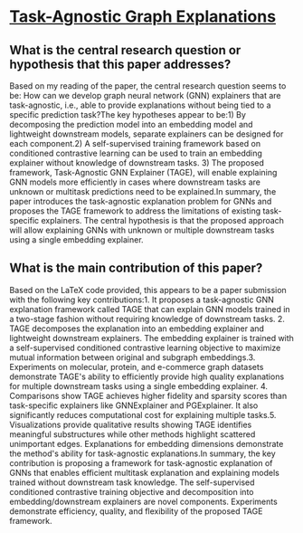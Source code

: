 # [Task-Agnostic Graph Explanations](https://arxiv.org/abs/2202.08335v2)

## What is the central research question or hypothesis that this paper addresses?

Based on my reading of the paper, the central research question seems to be: How can we develop graph neural network (GNN) explainers that are task-agnostic, i.e., able to provide explanations without being tied to a specific prediction task?The key hypotheses appear to be:1) By decomposing the prediction model into an embedding model and lightweight downstream models, separate explainers can be designed for each component.2) A self-supervised training framework based on conditioned contrastive learning can be used to train an embedding explainer without knowledge of downstream tasks. 3) The proposed framework, Task-Agnostic GNN Explainer (TAGE), will enable explaining GNN models more efficiently in cases where downstream tasks are unknown or multitask predictions need to be explained.In summary, the paper introduces the task-agnostic explanation problem for GNNs and proposes the TAGE framework to address the limitations of existing task-specific explainers. The central hypothesis is that the proposed approach will allow explaining GNNs with unknown or multiple downstream tasks using a single embedding explainer.


## What is the main contribution of this paper?

Based on the LaTeX code provided, this appears to be a paper submission with the following key contributions:1. It proposes a task-agnostic GNN explanation framework called TAGE that can explain GNN models trained in a two-stage fashion without requiring knowledge of downstream tasks. 2. TAGE decomposes the explanation into an embedding explainer and lightweight downstream explainers. The embedding explainer is trained with a self-supervised conditioned contrastive learning objective to maximize mutual information between original and subgraph embeddings.3. Experiments on molecular, protein, and e-commerce graph datasets demonstrate TAGE's ability to efficiently provide high quality explanations for multiple downstream tasks using a single embedding explainer. 4. Comparisons show TAGE achieves higher fidelity and sparsity scores than task-specific explainers like GNNExplainer and PGExplainer. It also significantly reduces computational cost for explaining multiple tasks.5. Visualizations provide qualitative results showing TAGE identifies meaningful substructures while other methods highlight scattered unimportant edges. Explanations for embedding dimensions demonstrate the method's ability for task-agnostic explanations.In summary, the key contribution is proposing a framework for task-agnostic explanation of GNNs that enables efficient multitask explanation and explaining models trained without downstream task knowledge. The self-supervised conditioned contrastive training objective and decomposition into embedding/downstream explainers are novel components. Experiments demonstrate efficiency, quality, and flexibility of the proposed TAGE framework.
